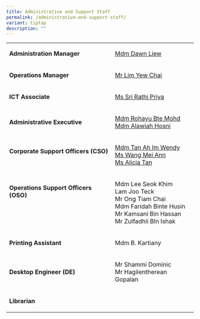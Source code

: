 ```yaml
---
title: Administrative and Support Staff
permalink: /administrative-and-support-staff/
variant: tiptap
description: ""
---
```

<table style="minWidth: 50px">
<colgroup>
<col>
<col>
</colgroup>
<tbody>
<tr>
<td rowspan="1" colspan="1">
<p><strong>Administration Manager</strong>
</p>
</td>
<td rowspan="1" colspan="1">
<p><a href="mailto:liew_siew_meng@schools.gov.sg" rel="noopener noreferrer nofollow" target="_blank"><u>Mdm Dawn Liew</u></a>
</p>
</td>
</tr>
<tr>
<td rowspan="1" colspan="1">
<p><strong>Operations Manager</strong>
</p>
</td>
<td rowspan="1" colspan="1">
<p><a href="mailto:lim_yew_chai@moe.edu.sg" rel="noopener noreferrer nofollow" target="_blank"><u>Mr Lim Yew Chai</u></a>
</p>
</td>
</tr>
<tr>
<td rowspan="1" colspan="1">
<p><strong>ICT Associate</strong>
</p>
</td>
<td rowspan="1" colspan="1">
<p><a rel="noopener noreferrer nofollow" target="_blank"><u>Ms Sri Rathi Priya</u></a>
</p>
</td>
</tr>
<tr>
<td rowspan="1" colspan="1">
<p><strong>Administrative Executive</strong>
</p>
</td>
<td rowspan="1" colspan="1">
<p><a href="mailto:rohayu_mohamad@schools.gov.sg" rel="noopener noreferrer nofollow" target="_blank"><u>Mdm Rohayu Bte Mohd</u></a>
<br><a href="mailto:alawiah_hosni@moe.edu.sg" rel="noopener noreferrer nofollow" target="_blank"><u>Mdm Alawiah Hosni</u></a>
</p>
</td>
</tr>
<tr>
<td rowspan="1" colspan="1">
<p><strong>Corporate Support Officers (CSO)<br><br></strong>
</p>
</td>
<td rowspan="1" colspan="1">
<p><a href="mailto:tan_ah_im_wendy@moe.edu.sg" rel="noopener noreferrer nofollow" target="_blank"><u>Mdm Tan Ah Im Wendy</u></a>
<br><a href="mailto:wang_mei_ann@moe.edu.sg" rel="noopener noreferrer nofollow" target="_blank"><u>Ms Wang Mei Ann</u></a>
<br><a href="mailto:alicia_tan_ee_kia@moe.edu.sg" rel="noopener noreferrer nofollow" target="_blank"><u>Ms Alicia Tan</u></a>
</p>
</td>
</tr>
<tr>
<td rowspan="1" colspan="1">
<p><strong>Operations Support Officers (OSO)<br><br><br><br></strong>
</p>
</td>
<td rowspan="1" colspan="1">
<p>Mdm Lee Seok Khim
<br>Lam Joo Teck
<br>Mr Ong Tiam Chai
<br>Mdm Faridah Binte Husin
<br>Mr Kamsani Bin Hassan
<br>Mr Zulfadhli BIn Ishak</p>
</td>
</tr>
<tr>
<td rowspan="1" colspan="1">
<p><strong>Printing Assistant</strong>
</p>
</td>
<td rowspan="1" colspan="1">
<p>Mdm B. Kartiany</p>
</td>
</tr>
<tr>
<td rowspan="1" colspan="1">
<p><strong>Desktop Engineer (DE)</strong>
</p>
</td>
<td rowspan="1" colspan="1">
<p>Mr Shammi Dominic
<br>Mr Hagilentherean Gopalan</p>
</td>
</tr>
<tr>
<td rowspan="1" colspan="1">
<p><strong>Librarian</strong>
</p>
</td>
<td rowspan="1" colspan="1">
<p></p>
</td>
</tr>
</tbody>
</table>
<p></p>